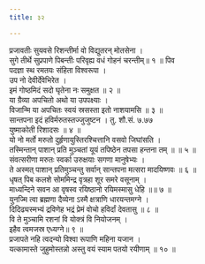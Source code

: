 ```yaml
---
title: ३२

---
```

प्रजावतीः सुयवसे रिशन्तीर्मा वो विद्युतरन् मोतसेना ।  
सुगे तीर्थे सुप्रपाणे पिबन्तीः परिवृह्य वधं गोहनं चरन्तीम्॥ १ ॥ पिव  
पदज्ञा स्थ रमतयः संहिता विश्वरूपा ।  
उप नो देवीर्देवेभिरेत ।  
इमं गोष्ठमिदं सदो घृतेना नः समुक्षत ॥ २ ॥  
या ग्रैव्या अपचितो अथो या उपपक्ष्याः ।  
विजान्मि या अपचितः स्वयं स्रसस्ता इतो नाशयामसि ॥ ३ ॥  
सान्तपना इदं हविर्मरुतस्तज्जुजुष्टन । तु. शौ.सं. ७.७७  
युष्माकोती रिशादसः ॥ ४ ॥  
यो नो मर्तो मरुतो दुर्हृणायुस्तिरश्चित्तानि वसवो जिघांसति ।  
तस्मिन्तान् पाशान् प्रति मुञ्चतां यूयं तपिष्ठेन तपसा हन्तना तम् ॥ ॥ ५ ॥  
संवत्सरीणा मरुतः स्वर्का उरुक्षयाः सगणा मानुषेभ्यः ।  
ते अस्मत् पाशान् प्रतिमुञ्चन्तु सर्वान् सान्तपना मत्सरा मादयिष्णवः ॥ ६ ॥  
धृषत् पिब कलशे सोममिन्द्र वृत्रहा शूर समरे वसूनाम् ।  
माध्यन्दिने सवन आ वृषस्व रयिष्ठानो रयिमस्मासु धेहि ॥॥ ७ ॥  
युनज्मि त्वा ब्रह्मणा दैव्येना ऽस्मै क्षत्राणि धारयन्तमग्ने ।  
दिदिढ्यस्मभ्यं द्रविणेह भद्रं प्रेमं वोचो हविर्दां देवतासु ॥ ८ ॥  
वि ते मुञ्चामि रशनां वि योक्त्रं वि नियोजनम् ।  
इहैव त्वमजस्र एध्यग्ने॥ ९ ॥  
प्रजापते नहि त्वदन्यो विश्वा रूपाणि महिना यजान ।  
यत्कामास्ते जुहुमोस्तन्नो अस्तु वयं स्याम पतयो रयीणाम् ॥ १० ॥  